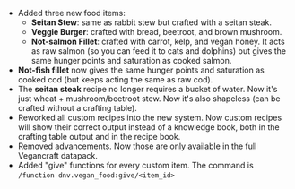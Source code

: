 
- Added three new food items:
  - **Seitan Stew**: same as rabbit stew but crafted with a seitan steak.
  - **Veggie Burger**: crafted with bread, beetroot, and brown mushroom.
  -  **Not-salmon Fillet**: crafted with carrot, kelp, and vegan honey. It acts as raw salmon (so you can feed it to cats and dolphins) but gives the same hunger points and saturation as cooked salmon.
- **Not-fish fillet** now gives the same hunger points and saturation as cooked cod (but keeps acting the same as raw cod).
- The **seitan steak** recipe no longer requires a bucket of water. Now it's just wheat + mushroom/beetroot stew. Now it's also shapeless (can be crafted without a crafting table).
- Reworked all custom recipes into the new system. Now custom recipes will show their correct output instead of a knowledge book, both in the crafting table output and in the recipe book.
- Removed advancements. Now those are only available in the full Vegancraft datapack.
- Added "give" functions for every custom item. The command is ``/function dnv.vegan_food:give/<item_id>``